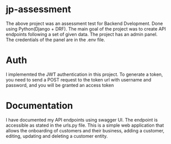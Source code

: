 # jp-assessment

The above project was an assessment test for Backend Dvelopment. Done using Python(Django + DRF). The main goal of the project was to create API endpoints following a set of given data. The project has an admin panel. The credentials of the panel are in the .env file.


# Auth
I implememted the JWT  authentication in this project. To generate a token, you need to send a POST request  to the token url with username and password, and you will be granted an access token

# Documentation
I have documented my API endpoints using swagger UI. The endpoint is accessible as stated in the urls.py file.
This is a simple web application that allows the onboarding of customers and their business, adding a customer, editing, updating and deleting a customer entity. 


